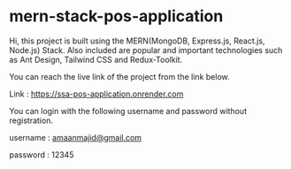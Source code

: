 # mern-stack-pos-application

Hi, this project is built using the MERN(MongoDB, Express.js, React.js, Node.js) Stack. Also included are popular and important technologies such as Ant Design, Tailwind CSS and Redux-Toolkit.

You can reach the live link of the project from the link below.

Link : https://ssa-pos-application.onrender.com

You can login with the following username and password without registration.

username : amaanmajid@gmail.com

password : 12345